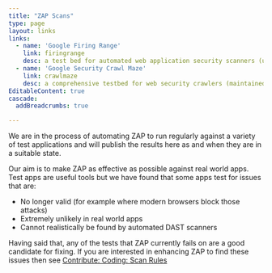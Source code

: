 ```yaml
---
title: "ZAP Scans"
type: page
layout: links
links:
  - name: 'Google Firing Range'
    link: firingrange
    desc: a test bed for automated web application security scanners (unmaintained)
  - name: 'Google Security Crawl Maze'
    link: crawlmaze
    desc: a comprehensive testbed for web security crawlers (maintained)
EditableContent: true
cascade:
  addBreadcrumbs: true

---
```

We are in the process of automating ZAP to run regularly against a variety of test applications and will publish the results here as and when they are in a suitable state.

Our aim is to make ZAP as effective as possible against real world apps.
Test apps are useful tools but we have found that some apps test for issues that are:

* No longer valid (for example where modern browsers block those attacks)
* Extremely unlikely in real world apps
* Cannot realistically be found by automated DAST scanners

Having said that, any of the tests that ZAP currently fails on are a good candidate for fixing.
If you are interested in enhancing ZAP to find these issues then see [Contribute: Coding: Scan Rules](/docs/contribute/coding/#scan-rules)